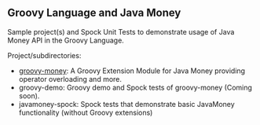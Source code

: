 Groovy Language and Java Money
------------------------------

Sample project(s) and Spock Unit Tests to demonstrate usage of Java Money API in the Groovy Language.

Project/subdirectories:

* [groovy-money](./groovy-money): A Groovy Extension Module for Java Money providing operator overloading and more.
* groovy-demo: Groovy demo and Spock tests of groovy-money (Coming soon).
* javamoney-spock: Spock tests that demonstrate basic JavaMoney functionality (without Groovy extensions)

